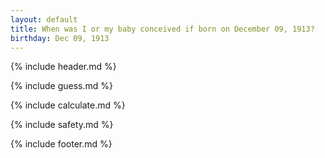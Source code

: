 ```yaml
---
layout: default
title: When was I or my baby conceived if born on December 09, 1913?
birthday: Dec 09, 1913
---
```


{% include header.md %}

{% include guess.md %}

{% include calculate.md %}

{% include safety.md %}

{% include footer.md %}



